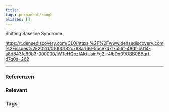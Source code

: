 ```yaml
---
title: 
tags: permanent/rough
aliases: []
---
```


Shifting Baseline Syndrome

https://t.densediscovery.com/CL0/https:%2F%2Fwww.densediscovery.com%2Fissues%2F202/1/01000182c788aa66-55ce7471-556f-48df-b014-a8d843fc60b3-000000/iWTeHQozfAktUsinFg2-r4lbDq09OBB0BBqrt-d7q0s=262


---
### Referenzen
### Relevant
### Tags
